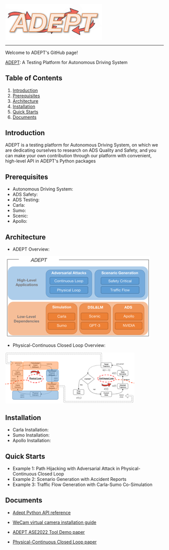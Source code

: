 <img src="./docs/img/logo.png" alt="logo" style="zoom:30%;" />

***

Welcome to ADEPT's GitHub page!

[ADEPT](https://github.com/strivin0311/ADEPT): A Testing Platform for Autonomous Driving System

## Table of Contents

1. [Introduction](#introduction)
2. [Prerequisites](#prerequisites)
3. [Architecture](#architecture)
4. [Installation](#installation)
5. [Quick Starts](#quick-starts)
6. [Documents](#documents)

## Introduction

ADEPT is a testing platform for Autonomous Driving System, on which we are dedicating ourselves to research on ADS Quality and Safety, and you can make your own contribution through our platform with convenient, high-level API in ADEPT's Python packages

## Prerequisites

* Autonomous Driving System:
* ADS Safety:
* ADS Testing:
* Carla:
* Sumo:
* Scenic:
* Apollo:

## Architecture

*  ADEPT Overview:

<img src="./docs/img/overview.png" alt="overview" style="zoom:45%;" />

* Physical-Continuous Closed Loop Overview:

<img src="./docs/img/PhysContiLoops.png" alt="PhysContiLoops" style="zoom:40%;" />

## Installation

* Carla Installation:
* Sumo Installation:
* Apollo Installation:

## Quick Starts

* Example 1: Path Hijacking with Adversarial Attack in Physical-Continuous Closed Loop
* Example 2: Scenario Generation with Accident Reports
* Example 3: Traffic Flow Generation with Carla-Sumo Co-Simulation

## Documents

* [Adept Python API reference](waiting...)
* [WeCam virtual camera installation guide](docs/guide/WeCam%20virtual%20camera%20installation%20guide.pdf)

* [ADEPT ASE2022 Tool Demo paper](https://cs.nju.edu.cn/yuanyao/static/asedemo2022.pdf)

* [Physical-Continuous Closed Loop paper](waiting...)
